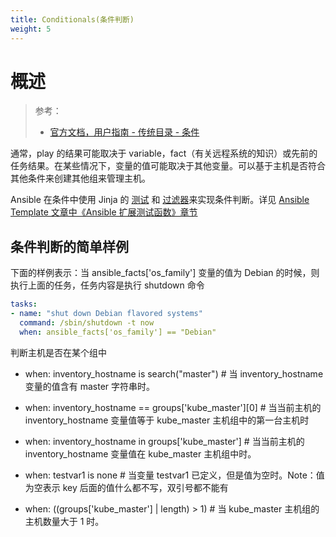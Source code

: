 ```yaml
---
title: Conditionals(条件判断)
weight: 5
---
```


# 概述

> 参考：
>
> - [官方文档，用户指南 - 传统目录 - 条件](https://docs.ansible.com/ansible/latest/user_guide/playbooks_conditionals.html)

通常，play 的结果可能取决于 variable，fact（有关远程系统的知识）或先前的任务结果。在某些情况下，变量的值可能取决于其他变量。可以基于主机是否符合其他条件来创建其他组来管理主机。

Ansible 在条件中使用 Jinja 的 [测试](https://docs.ansible.com/ansible/latest/user_guide/playbooks_tests.html) 和 [过滤器](https://docs.ansible.com/ansible/latest/user_guide/playbooks_filters.html)来实现条件判断。详见 [Ansible Template 文章中《Ansible 扩展测试函数》章节](/docs/9.运维/Ansible/Playbook/Templates%20模板(Jinja2).md)

## 条件判断的简单样例

下面的样例表示：当 ansible_facts\['os_family'] 变量的值为 Debian 的时候，则执行上面的任务，任务内容是执行 shutdown 命令

```yaml
tasks:
- name: "shut down Debian flavored systems"
  command: /sbin/shutdown -t now
  when: ansible_facts['os_family'] == "Debian"
```

判断主机是否在某个组中

- when: inventory_hostname is search("master") # 当 inventory_hostname 变量的值含有 master 字符串时。
- when: inventory_hostname == groups\['kube_master']\[0] # 当当前主机的 inventory_hostname 变量值等于 kube_master 主机组中的第一台主机时
- when: inventory_hostname in groups\['kube_master'] # 当当前主机的 inventory_hostname 变量值在 kube_master 主机组中时。

- when: testvar1 is none # 当变量 testvar1 已定义，但是值为空时。Note：值为空表示 key 后面的值什么都不写，双引号都不能有
- when: ((groups\['kube_master'] | length) > 1) # 当 kube_master 主机组的主机数量大于 1 时。
